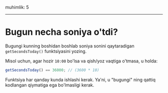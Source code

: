 muhimlik: 5

---

# Bugun necha soniya o'tdi?

Bugungi kunning boshidan boshlab soniya sonini qaytaradigan `getSecondsToday()` funktsiyasini yozing.

Misol uchun, agar hozir `10:00` bo'lsa va qish/yoz vaqtiga o'tmasa, u holda:

```js
getSecondsToday() == 36000; // (3600 * 10)
```

Funktsiya har qanday kunda ishlashi kerak. Ya'ni, u "bugungi" ning qattiq kodlangan qiymatiga ega bo'lmasligi kerak.
